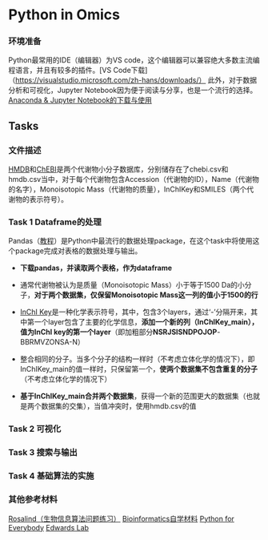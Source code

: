 # Python in Omics
### 环境准备
Python最常用的IDE（编辑器）为VS code，这个编辑器可以兼容绝大多数主流编程语言，并且有较多的插件。[VS Code下载]（https://visualstudio.microsoft.com/zh-hans/downloads/）
此外，对于数据分析和可视化，Jupyter Notebook因为便于阅读与分享，也是一个流行的选择。[Anaconda & Jupyter Notebook的下载与使用](https://zhuanlan.zhihu.com/p/228114733)



## Tasks
### 文件描述
[HMDB](https://hmdb.ca)和[ChEBI](https://www.ebi.ac.uk/chebi/)是两个代谢物小分子数据库，分别储存在了chebi.csv和hmdb.csv当中，对于每个代谢物包含Accession（代谢物的ID），Name（代谢物的名字），Monoisotopic Mass（代谢物的质量），InChIKey和SMILES（两个代谢物的表示符号）。



### Task 1 Dataframe的处理

Pandas（[教程](https://www.runoob.com/pandas/pandas-tutorial.html)）是Python中最流行的数据处理package，在这个task中将使用这个package完成对表格的数据处理与输出。
* **下载pandas，并读取两个表格，作为dataframe**

* 通常代谢物被认为是质量（Monoisotopic Mass）小于等于1500 Da的小分子，**对于两个数据集，仅保留Monoisotopic Mass这一列的值小于1500的行**

* [InChI Key](https://www.inchi-trust.org)是一种化学表示符号，其中，包含3个layers，通过‘-’分隔开来，其中第一个layer包含了主要的化学信息，**添加一个新的列（InChIKey_main），值为InChI key的第一个layer**（即加粗部分**NSRJSISNDPOJOP**-BBRMVZONSA-N）

* 整合相同的分子。当多个分子的结构一样时（不考虑立体化学的情况下），即InChIKey_main的值一样时，只保留第一个，**使两个数据集不包含重复的分子**（不考虑立体化学的情况下）

* **基于InChIKey_main合并两个数据集**，获得一个新的范围更大的数据集（也就是两个数据集的交集），当值冲突时，使用hmdb.csv的值

  

### Task 2 可视化



### Task 3 搜索与输出



### Task 4 基础算法的实施



### 其他参考材料
[Rosalind（生物信息算法问题练习）](https://rosalind.info/problems/locations/)
[Bioinformatics自学材料](https://github.com/ossu/bioinformatics?tab=readme-ov-file)
[Python for Everybody](https://www.py4e.com/lessons)
[Edwards Lab](https://edwardslab.bmcb.georgetown.edu/teaching/binf5240/2023/)
